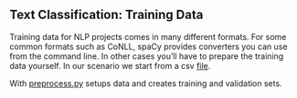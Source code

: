 Text Classification: Training Data
---
Training data for NLP projects comes in many different formats. 
For some common formats such as CoNLL, spaCy provides converters you can use from the command line. 
In other cases you’ll have to prepare the training data yourself. 
In our scenario we start from a csv [file](split_emails.csv).

With [preprocess.py](setup.py) setups data and creates training and validation sets.